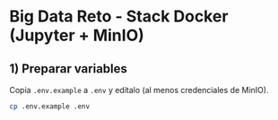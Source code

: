 # Big Data Reto - Stack Docker (Jupyter + MinIO)

## 1) Preparar variables
Copia `.env.example` a `.env` y edítalo (al menos credenciales de MinIO).
```bash
cp .env.example .env
